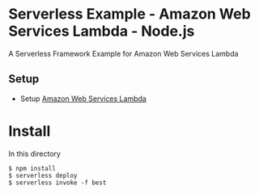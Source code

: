 # Serverless Example - Amazon Web Services Lambda - Node.js

A Serverless Framework Example for Amazon Web Services Lambda

## Setup

- Setup [Amazon Web Services Lambda](https://serverless.com/framework/docs/providers/aws)

# Install

In this directory

```
$ npm install
$ serverless deploy
$ serverless invoke -f best
```




